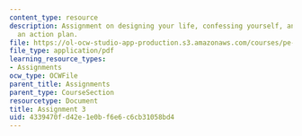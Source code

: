 ```yaml
---
content_type: resource
description: Assignment on designing your life, confessing yourself, and creating
  an action plan.
file: https://ol-ocw-studio-app-production.s3.amazonaws.com/courses/pe-550-designing-your-life-spring-2009/4339470fd42e1e0bf6e6c6cb31058bd4_MITPE_550iap09_s09_assn03_iap07.pdf
file_type: application/pdf
learning_resource_types:
- Assignments
ocw_type: OCWFile
parent_title: Assignments
parent_type: CourseSection
resourcetype: Document
title: Assignment 3
uid: 4339470f-d42e-1e0b-f6e6-c6cb31058bd4
---
```

